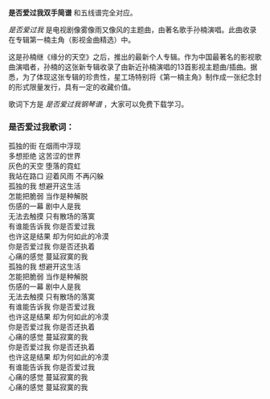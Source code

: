 

**是否爱过我双手简谱** 和五线谱完全对应。

_是否爱过我_ 是电视剧像雾像雨又像风的主题曲，由著名歌手孙楠演唱。此曲收录在专辑第一楠主角（影视金曲精选）中。

这是孙楠继《缘分的天空》之后，推出的最新个人专辑。作为中国最著名的影视歌曲演唱者，孙楠的这张新专辑收录了由新近孙楠演唱的13首影视主题曲/插曲。据悉，为了体现这张专辑的珍贵性，星工场特别将《第一楠主角》制作成一张纪念封的形式限量发行，具有一定的收藏价值。

歌词下方是 _是否爱过我钢琴谱_ ，大家可以免费下载学习。

### 是否爱过我歌词：

孤独的街 在烟雨中浮现  
多想拒绝 这苦涩的世界  
灰色的天空 堕落的霓虹  
我站在路口 迎着风雨 不再闪躲  
孤独的我 想避开这生活  
怎能把脆弱 当作是种解脱  
伤感的一幕 剧中人是我  
无法去触摸 只有散场的落寞  
有谁能告诉我 你是否爱过我  
也许这是结果 却为何如此的冷漠  
你是否爱过我 你是否还执着  
心痛的感觉 蔓延寂寞的我  
孤独的我 想避开这生活  
怎能把脆弱 当作是种解脱  
伤感的一幕 剧中人是我  
无法去触摸 只有散场的落寞  
有谁能告诉我 你是否爱过我  
也许这是结果 却为何如此的冷漠  
你是否爱过我 你是否还执着  
心痛的感觉 蔓延寂寞的我  
你是否爱过我 你是否还执着  
也许这是结果 却为何如此的冷漠  
有谁能告诉我 你是否爱过我  
心痛的感觉 蔓延寂寞的我  
心痛的感觉 蔓延寂寞的我

